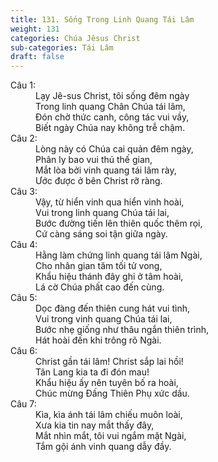 ```yaml
---
title: 131. Sống Trong Linh Quang Tái Lâm
weight: 131
categories: Chúa Jêsus Christ
sub-categories: Tái Lâm
draft: false
---
```

<dl><dt>Câu 1:</dt><dd data-verse="1">Lạy Jê-sus Christ, tôi sống đêm ngày <br/>Trong linh quang Chân Chúa tái lâm, <br/>Đón chờ thức canh, công tác vui vầy, <br/>Biết ngày Chúa nay không trễ chậm. </dd><dt>Câu 2:</dt><dd data-verse="2"> Lòng này có Chúa cai quản đêm ngày, <br/>Phân ly bao vui thú thế gian, <br/>Mắt lòa bởi vinh quang tái lâm rày, <br/>Ước được ở bên Christ rỡ ràng. </dd><dt>Câu 3:</dt><dd data-verse="3">Vậy, từ hiển vinh qua hiển vinh hoài, <br/>Vui trong linh quang Chúa tái lai, <br/>Bước đường tiến lên thiên quốc thêm rọi, <br/>Cứ càng sáng soi tận giữa ngày. </dd><dt>Câu 4:</dt><dd data-verse="4">Hằng làm chứng linh quang tái lâm Ngài, <br/>Cho nhân gian tăm tối tử vong, <br/>Khẩu hiệu thánh đây ghi ở tâm hoài, <br/>Lá cờ Chúa phất cao đến cùng. </dd><dt>Câu 5:</dt><dd data-verse="5">Dọc đàng đến thiên cung hát vui tình, <br/>Vui trong vinh quang Chúa tái lai, <br/>Bước nhẹ giống như thâu ngắn thiên trình, <br/>Hát hoài đến khi trông rõ Ngài. </dd><dt>Câu 6:</dt><dd data-verse="6">Christ gần tái lâm! Christ sắp lai hồi! <br/>Tân Lang kia ta đi đón mau! <br/>Khẩu hiệu ấy nên tuyên bố ra hoài, <br/>Chúc mừng Đấng Thiên Phụ xức dầu. </dd><dt>Câu 7:</dt><dd data-verse="7">Kìa, kìa ánh tái lâm chiếu muôn loài, <br/>Xưa kia tin nay mắt thấy đây, <br/>Mắt nhìn mắt, tôi vui ngắm mặt Ngài, <br/>Tắm gội ánh vinh quang dẫy đầy. </dd></dl>